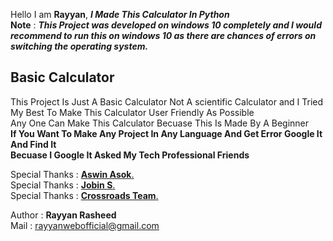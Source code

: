 Hello I am **Rayyan**, ***I Made This Calculator In Python***<br> 
**Note** : ***This Project was developed on _windows 10_ completely and I would recommend to run this on _windows 10_ as there are chances of errors on switching the operating system.***<br>
##  Basic Calculator
This Project Is Just A Basic Calculator Not A scientific Calculator and I Tried My Best To Make This Calculator User Friendly As Possible<br>
Any One Can Make This Calculator Becuase This Is Made By A Beginner<br>
**If You Want To Make Any Project In Any Language And Get Error Google It And Find It<br>
Becuase I Google It Asked My Tech Professional Friends**

Special Thanks : [**Aswin Asok**.](https://github.com/AswinAsok)<br>
Special Thanks : [**Jobin S**.](https://github.com/Jobin-S)<br>
Special Thanks : [**Crossroads Team**.](https://www.youtube.com/channel/UCoGHeFY7jE2OB_TJS_87MOA)<br>


Author : **Rayyan Rasheed**<br>
Mail   : rayyanwebofficial@gmail.com<br>
